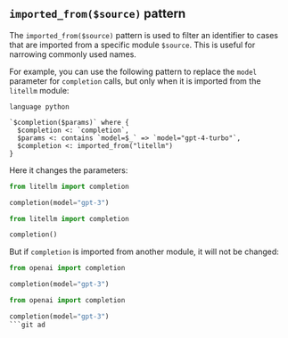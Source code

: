 
## `imported_from($source)` pattern

The `imported_from($source)` pattern is used to filter an identifier to cases that are imported from a specific module `$source`. This is useful for narrowing commonly used names.

For example, you can use the following pattern to replace the `model` parameter for `completion` calls, but only when it is imported from the `litellm` module:

```grit
language python

`$completion($params)` where {
  $completion <: `completion`,
  $params <: contains `model=$_` => `model="gpt-4-turbo"`,
  $completion <: imported_from("litellm")
}
```

Here it changes the parameters:

```python
from litellm import completion

completion(model="gpt-3")
```

```python
from litellm import completion

completion()
```

But if `completion` is imported from another module, it will not be changed:

```python
from openai import completion

completion(model="gpt-3")
```

```python
from openai import completion

completion(model="gpt-3")
```git ad